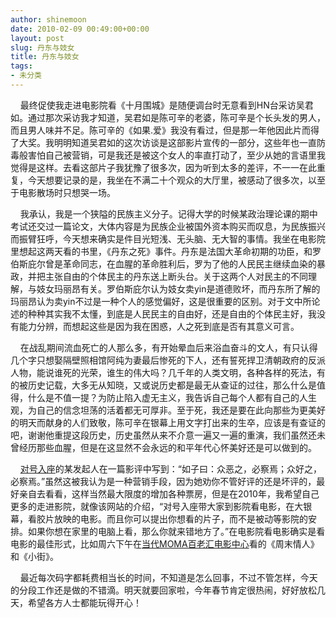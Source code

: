 ```yaml
---
author: shinemoon
date: 2010-02-09 00:49:00+00:00
layout: post
slug: 丹东与妓女
title: 丹东与妓女
tags:
- 未分类
---
```


    最终促使我走进电影院看《十月围城》是随便调台时无意看到HN台采访吴君如。通过那次采访我才知道，吴君如是陈可辛的老婆，陈可辛是个长头发的男人，而且男人味并不足。陈可辛的《如果.爱》我没有看过，但是那一年他因此片而得了大奖。我明明知道吴君如的这次访谈是这部影片宣传的一部分，这些年也一直防毒般害怕自己被营销，可是我还是被这个女人的率直打动了，至少从她的言语里我觉得是这样。去看这部片子我犹豫了很多次，因为听到太多的差评，不一一在此重复，今天想要记录的是，我坐在不满二十个观众的大厅里，被感动了很多次，以至于电影散场时只想哭一场。

    我承认，我是一个狭隘的民族主义分子。记得大学的时候某政治理论课的期中考试还交过一篇论文，大体内容是为民族企业被国外资本购买而叹息，为民族振兴而振臂狂呼，今天想来确实是件目光短浅、无头脑、无大智的事情。我坐在电影院里想起这两天看的书里，《丹东之死》事件。丹东是法国大革命初期的功臣，和罗伯斯庇尔曾是革命同志，在血腥的革命胜利后，罗为了他的人民民主继续血染的暴政，并把主张自由的个体民主的丹东送上断头台。关于这两个人对民主的不同理解，与妓女玛丽昂有关。罗伯斯庇尔认为妓女卖yin是道德败坏，而丹东所了解的玛丽昂认为卖yin不过是一种个人的感觉偏好，这是很重要的区别。对于文中所论述的种种其实我不太懂，到底是人民民主的自由好，还是自由的个体民主好，我没有能力分辨，而想起这些是因为我在困惑，人之死到底是否有其意义可言。

    在战乱期间流血死亡的人那么多，有开始晕血后来浴血奋斗的文人，有只认得几个字只想娶隔壁照相馆阿纯为妻最后惨死的下人，还有誓死捍卫清朝政府的反派人物，能说谁死的光荣，谁生的伟大吗？几千年的人类文明，各种各样的死法，有的被历史记载，大多无从知晓，又或说历史都是最无从查证的过往，那么什么是值得，什么是不值一提？为防止陷入虚无主义，我告诉自己每个人都有自己的人生观，为自己的信念坦荡的活着都无可厚非。至于死，我还是要在此向那些为更美好的明天而献身的人们致敬，陈可辛在银幕上用文字打出来的生卒，应该是有查证的吧，谢谢他重提这段历史，历史虽然从来不介意一遍又一遍的重演，我们虽然还未曾经历那些血腥，但是在这显然不会永远的和平年代心怀美好还是可以做到的。

    [对号入座](http://www.ruzuo.com/)的某发起人在一篇影评中写到：“如子曰：众恶之，必察焉；众好之，必察焉。”虽然这被我认为是一种营销手段，因为她劝你不管好评的还是坏评的，最好亲自去看看，这样当然最大限度的增加各种票房，但是在2010年，我希望自己更多的走进影院，就像该网站的介绍，“对号入座带大家到影院看电影，在大银幕，看胶片放映的电影。而且你可以提出你想看的片子，而不是被动等影院的安排。如果你想在家里的电脑上看，那么你就来错地方了。”在电影院看电影确实是看电影的最佳形式，比如周六下午在[当代MOMA百老汇电影中心](http://www.bc-cinema.cn/)看的《周末情人》和《小街》。

    最近每次码字都耗费相当长的时间，不知道是怎么回事，不过不管怎样，今天的分段工作还是做的不错滴。明天就要回家啦，今年春节肯定很热闹，好好放松几天，希望各方人士都能玩得开心！
